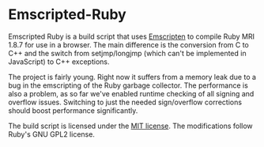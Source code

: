 Emscripted-Ruby
===============

Emscripted Ruby is a build script that uses [Emscripten](https://github.com/kripken/emscripten)
to compile Ruby MRI 1.8.7 for use in a browser. The main difference is the
conversion from C to C++ and the switch from setjmp/longjmp (which can't be
implemented in JavaScript) to C++ exceptions.

The project is fairly young. Right now it suffers from a memory leak due to a
bug in the emscripting of the Ruby garbage collector. The performance is also
a problem, as so far we've enabled runtime checking of all signing and overflow
issues. Switching to just the needed sign/overflow corrections should boost
performance significantly.

The build script is licensed under the [MIT license](http://www.opensource.org/licenses/mit-license.php).
The modifications follow Ruby's GNU GPL2 license.

